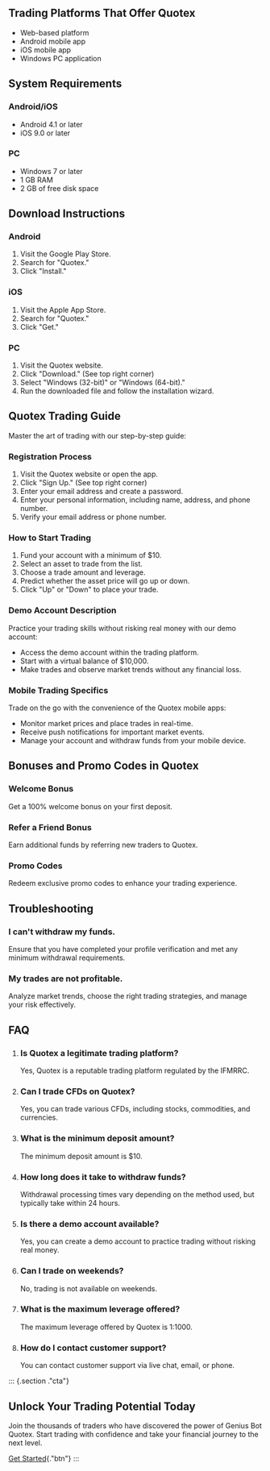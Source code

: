 ## Trading Platforms That Offer Quotex

-   Web-based platform
-   Android mobile app
-   iOS mobile app
-   Windows PC application

## System Requirements

### Android/iOS

-   Android 4.1 or later
-   iOS 9.0 or later

### PC

-   Windows 7 or later
-   1 GB RAM
-   2 GB of free disk space

## Download Instructions

### Android

1.  Visit the Google Play Store.
2.  Search for "Quotex."
3.  Click "Install."

### iOS

1.  Visit the Apple App Store.
2.  Search for "Quotex."
3.  Click "Get."

### PC

1.  Visit the Quotex website.
2.  Click "Download." (See top right corner)
3.  Select "Windows (32-bit)" or "Windows (64-bit)."
4.  Run the downloaded file and follow the installation wizard.

## Quotex Trading Guide

Master the art of trading with our step-by-step guide:

### Registration Process

1.  Visit the Quotex website or open the app.
2.  Click "Sign Up." (See top right corner)
3.  Enter your email address and create a password.
4.  Enter your personal information, including name, address, and phone
    number.
5.  Verify your email address or phone number.

### How to Start Trading

1.  Fund your account with a minimum of \$10.
2.  Select an asset to trade from the list.
3.  Choose a trade amount and leverage.
4.  Predict whether the asset price will go up or down.
5.  Click "Up" or "Down" to place your trade.

### Demo Account Description

Practice your trading skills without risking real money with our demo
account:

-   Access the demo account within the trading platform.
-   Start with a virtual balance of \$10,000.
-   Make trades and observe market trends without any financial loss.

### Mobile Trading Specifics

Trade on the go with the convenience of the Quotex mobile apps:

-   Monitor market prices and place trades in real-time.
-   Receive push notifications for important market events.
-   Manage your account and withdraw funds from your mobile device.

## Bonuses and Promo Codes in Quotex

### Welcome Bonus

Get a 100% welcome bonus on your first deposit.

### Refer a Friend Bonus

Earn additional funds by referring new traders to Quotex.

### Promo Codes

Redeem exclusive promo codes to enhance your trading experience.

## Troubleshooting

### I can\'t withdraw my funds.

Ensure that you have completed your profile verification and met any
minimum withdrawal requirements.

### My trades are not profitable.

Analyze market trends, choose the right trading strategies, and manage
your risk effectively.

## FAQ

1.  ### Is Quotex a legitimate trading platform?

    Yes, Quotex is a reputable trading platform regulated by the IFMRRC.

2.  ### Can I trade CFDs on Quotex?

    Yes, you can trade various CFDs, including stocks, commodities, and
    currencies.

3.  ### What is the minimum deposit amount?

    The minimum deposit amount is \$10.

4.  ### How long does it take to withdraw funds?

    Withdrawal processing times vary depending on the method used, but
    typically take within 24 hours.

5.  ### Is there a demo account available?

    Yes, you can create a demo account to practice trading without
    risking real money.

6.  ### Can I trade on weekends?

    No, trading is not available on weekends.

7.  ### What is the maximum leverage offered?

    The maximum leverage offered by Quotex is 1:1000.

8.  ### How do I contact customer support?

    You can contact customer support via live chat, email, or phone.

::: {.section ."cta"}
## Unlock Your Trading Potential Today

Join the thousands of traders who have discovered the power of Genius
Bot Quotex. Start trading with confidence and take your financial
journey to the next level.

[Get Started](\%22https://traff.sbs/brokerqxlid\%22){."btn"}
:::

